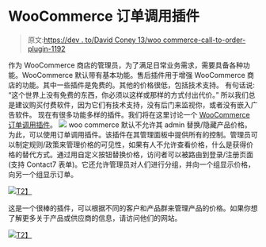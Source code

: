 # WooCommerce 订单调用插件

> 原文:[https://dev . to/David Coney 13/woo commerce-call-to-order-plugin-1192](https://dev.to/davidconey13/woocommerce-call-to-order-plugin-1192)

作为 WooCommerce 商店的管理员，为了满足日常业务需求，需要具备各种功能。WooCommerce 默认带有基本功能。售后插件用于增强 WooCommerce 商店的功能。其中一些插件是免费的。其他的价格很低，包括技术支持。
有句话说:
“这个世界上没有免费的东西，你必须以这样或那样的方式付出代价。”
所以我们总是建议购买付费软件，因为它们有技术支持，没有后门来监视你，或者没有嵌入广告软件。
现在有很多功能多样的插件。我们将在这里讨论一个 [WooCommerce 订单调用插件](https://codecanyon.net/item/woocommerce-call-for-price-call-to-order-plugin/23143168?s_rank=10)。
[![](../Images/6b1d21697fd03dceab02c3f5d4e95f22.png)](https://res.cloudinary.com/practicaldev/image/fetch/s--tDmeoZeb--/c_limit%2Cf_auto%2Cfl_progressive%2Cq_auto%2Cw_880/https://s3.envato.com/files/258863895/Screenshots/02_WooCommerce%2520Call%2520to%2520Order.png)
woo commerce 默认不允许其 admin 替换/隐藏产品价格。为此，可以使用订单调用插件。该插件在其管理面板中提供所有的控制。管理员可以制定规则/政策来管理价格的可见性，如果有人不允许查看价格，什么是获得价格的替代方式。通过用自定义按钮替换价格，访问者可以被路由到登录/注册页面(支持 Contact7 表单)。它还允许管理员对人们进行分组，并向一个组显示价格，向另一个组显示订单。

[![](../Images/4dc0c368d1ae7588e9a916c64c5b86fc.png)T2】](https://res.cloudinary.com/practicaldev/image/fetch/s--aSRRtWBS--/c_limit%2Cf_auto%2Cfl_progressive%2Cq_auto%2Cw_880/https://s3.envato.com/files/258863895/Screenshots/03_WooCommerce%2520Call%2520for%2520Price%2520Plugin.png)

这是一个很棒的插件，可以根据不同的客户和产品群来管理产品的价格。如果你想了解更多关于产品或供应商的信息，请访问他们的网站。

[![](../Images/cc46f16129ab24a5f8178e14682d02b2.png)T2】](https://res.cloudinary.com/practicaldev/image/fetch/s--teIexm0w--/c_limit%2Cf_auto%2Cfl_progressive%2Cq_auto%2Cw_880/https://s3.envato.com/files/258863895/Screenshots/01_WooCommerce%2520Call%2520For%2520Price%2520Plugin.png)